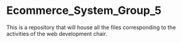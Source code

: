 # Ecommerce_System_Group_5
This is a repository that will house all the files corresponding to the activities of the web development chair.  
